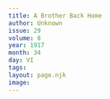 ```yaml
---
title: A Brother Back Home
author: Unknown
issue: 29
volume: 8
year: 1917
month: 34
day: VI
tags:
layout: page.njk
image:
---
```

